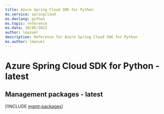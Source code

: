 ```yaml
---
title: Azure Spring Cloud SDK for Python
ms.service: springcloud
ms.devlang: python
ms.topic: reference
ms.data: 10/05/2022
author: lmazuel
description: Reference for Azure Spring Cloud SDK for Python
ms.author: lmazuel
---
```

# Azure Spring Cloud SDK for Python - latest

## Management packages - latest
[!INCLUDE [mgmt-packages](spring-cloud-mgmt-index.md)]